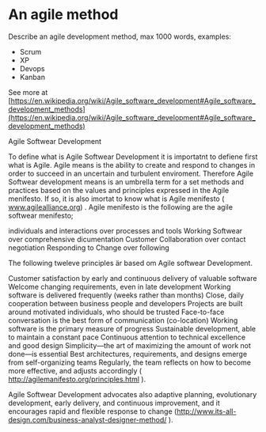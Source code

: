 # An agile method

Describe an agile development method, max 1000 words, examples:

* Scrum
* XP
* Devops
* Kanban

See more at [https://en.wikipedia.org/wiki/Agile_software_development#Agile_software_development_methods](https://en.wikipedia.org/wiki/Agile_software_development#Agile_software_development_methods)

Agile Softwear Development 

To define what is Agile Softwear Development it is importatnt to defiene first what is Agile. Agile means is the ability to create and respond to changes in order to succeed in an uncertain and turbulent enviroment. Therefore Agile Softwear development means is an umbrella term for a set methods and practices based on the values and principles expressed in the Agile menifesto. If so, it is also imortat to know what is Agile menifesto (  www.agilealliance.org) .  Agile menifesto is the following are the agile softwear menifesto; 


individuals and interactions over processes and tools
Working Softwear over comprehensive dicumentation 
Customer Collaboration over contact negotiation
Responding to Change over following 

The following tweleve principles är based om Agile softwear Development. 
 
Customer satisfaction by early and continuous delivery of valuable software
Welcome changing requirements, even in late development
Working software is delivered frequently (weeks rather than months)
Close, daily cooperation between business people and developers
Projects are built around motivated individuals, who should be trusted
Face-to-face conversation is the best form of communication (co-location)
Working software is the primary measure of progress
Sustainable development, able to maintain a constant pace
Continuous attention to technical excellence and good design
Simplicity—the art of maximizing the amount of work not done—is essential
Best architectures, requirements, and designs emerge from self-organizing teams
Regularly, the team reflects on how to become more effective, and adjusts accordingly
( http://agilemanifesto.org/principles.html ). 



Agile Softwear Development advocates  also adaptive planning, evolutionary development, early delivery, and continuous improvement, and it encourages rapid and flexible response to change  (http://www.its-all-design.com/business-analyst-designer-method/ ). 
 